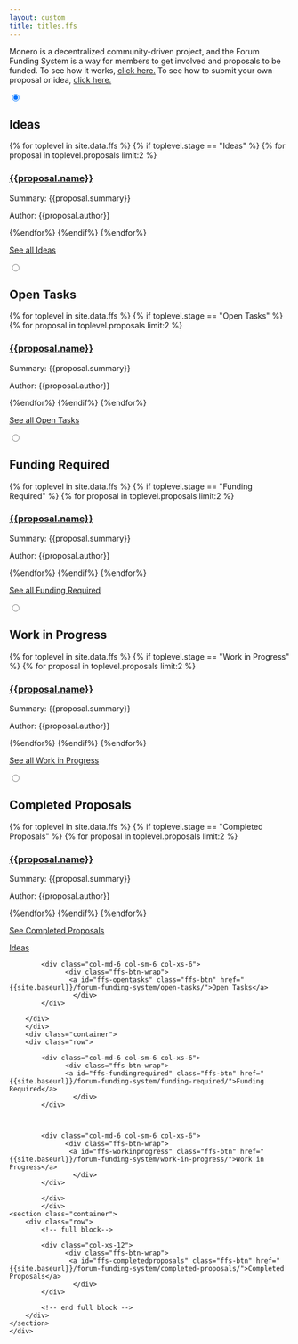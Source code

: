 ```yaml
---
layout: custom
title: titles.ffs
---
```

<div class="ffs">
   <div class="desktop">
        <div class="container description" >
               <p>Monero is a decentralized community-driven project, and the Forum Funding System is a way for members to get involved and proposals to be funded. To see how it works, <a href="">click here.</a> To see how to submit your own proposal or idea, <a href="">click here.</a></p>
        </div>
        <section class="container">
            <div class="row">
                <div class="col-lg-12 col-md-12 col-sm-12 col-xs-12">
                    <div class="tabPanel-widget">
                        <label for="tab-1" tabindex="0"></label>
                            <input id="tab-1" type="radio" name="tabs" aria-hidden="true" checked>
                                <h2>Ideas</h2>
                                <div class="tabPanel-content">           
                                    {% for toplevel in site.data.ffs %}
                                          {% if toplevel.stage == "Ideas" %}
                                            {% for proposal in toplevel.proposals limit:2 %}
                                                <h3><a href="{{site.baseurl}}/{{proposal.url}}">{{proposal.name}}</a></h3>
                                                <p>Summary: {{proposal.summary}}</p>
                                                <p>Author: {{proposal.author}}</p>
                                            {%endfor%}
                                          {%endif%}
                                        {%endfor%}
                                        <div class="row center-xs">
                                        <p><a href="{{site.baseurl}}/forum-funding-system/ideas/" class="btn-link btn-fixed">See all Ideas</a></p>
                                        </div>
                                </div>
                                <label for="tab-2" tabindex="0"></label>
                                <input id="tab-2" type="radio" name="tabs" aria-hidden="true">
                                    <h2>Open Tasks</h2>
                                    <div class="tabPanel-content">
                                       {% for toplevel in site.data.ffs %}
                                          {% if toplevel.stage == "Open Tasks" %}
                                            {% for proposal in toplevel.proposals limit:2 %}
                                                <h3><a href="{{site.baseurl}}/{{proposal.url}}">{{proposal.name}}</a></h3>
                                                <p>Summary: {{proposal.summary}}</p>
                                                <p>Author: {{proposal.author}}</p>
                                            {%endfor%}
                                          {%endif%}
                                        {%endfor%}
                                        <div class="row center-xs"><p><a href="{{site.baseurl}}/forum-funding-system/open-tasks/" class="btn-link btn-fixed">See all Open Tasks</a></p>
                                        </div>
                                    </div>
                                    <label for="tab-3" tabindex="0"></label>
                                    <input id="tab-3" type="radio" name="tabs" aria-hidden="true">
                                    <h2>Funding Required</h2>
                                    <div class="tabPanel-content">
                                       {% for toplevel in site.data.ffs %}
                                          {% if toplevel.stage == "Funding Required" %}
                                            {% for proposal in toplevel.proposals limit:2 %}
                                                <h3><a href="{{site.baseurl}}/{{proposal.url}}">{{proposal.name}}</a></h3>
                                                <p>Summary: {{proposal.summary}}</p>
                                                <p>Author: {{proposal.author}}</p>
                                            {%endfor%}
                                          {%endif%}
                                        {%endfor%}
                                        <div class="row center-xs">
                                        <p><a href="{{site.baseurl}}/forum-funding-system/funding-required/" class="btn-link btn-fixed">See all Funding Required</a></p>
                                        </div>
                                    </div>
                                    <label for="tab-4" tabindex="0"></label>
                                    <input id="tab-4" type="radio" name="tabs" aria-hidden="true">
                                    <h2>Work in Progress</h2>
                                    <div class="tabPanel-content">
                                       {% for toplevel in site.data.ffs %}
                                          {% if toplevel.stage == "Work in Progress" %}
                                            {% for proposal in toplevel.proposals limit:2 %}
                                                <h3><a href="{{site.baseurl}}/{{proposal.url}}">{{proposal.name}}</a></h3>
                                                <p>Summary: {{proposal.summary}}</p>
                                                <p>Author: {{proposal.author}}</p>
                                            {%endfor%}
                                          {%endif%}
                                        {%endfor%}
                                        <div class="row center-xs">
                                        <p><a href="{{site.baseurl}}/forum-funding-system/work-in-progress/" class="btn-link btn-fixed">See all Work in Progress</a></p>
                                        </div>
                                    </div>
                                    <label for="tab-5" tabindex="0"></label>
                                    <input id="tab-5" type="radio" name="tabs" aria-hidden="true">
                                    <h2>Completed Proposals</h2>
                                    <div class="tabPanel-content">
                                       {% for toplevel in site.data.ffs %}
                                          {% if toplevel.stage == "Completed Proposals" %}
                                            {% for proposal in toplevel.proposals limit:2 %}
                                                <h3><a href="{{site.baseurl}}/{{proposal.url}}">{{proposal.name}}</a></h3>
                                                <p>Summary: {{proposal.summary}}</p>
                                                <p>Author: {{proposal.author}}</p>
                                            {%endfor%}
                                          {%endif%}
                                        {%endfor%}
                                        <div class="row center-xs">
                                        <p><a href="{{site.baseurl}}/forum-funding-system/completed-proposals/" class="btn-link btn-fixed">See Completed Proposals</a></p>
                                        </div>
                                    </div>
                                  </div>
                </div>
            </div>
        </section>
    </div>
    <div class="mobile">
       <div class="container">
        <div class="row"> 
               <div class="col-md-6 col-sm-6 col-xs-6">
                  <div class="ffs-btn-wrap">
                   <a id="ffs-ideas" class="ffs-btn" href="{{site.baseurl}}/forum-funding-system/ideas/">Ideas
                    </a>
                  </div>
                </div>
            

            <div class="col-md-6 col-sm-6 col-xs-6">
                  <div class="ffs-btn-wrap">
                   <a id="ffs-opentasks" class="ffs-btn" href="{{site.baseurl}}/forum-funding-system/open-tasks/">Open Tasks</a>
                    </div>
            </div>
            
        </div>
        </div>
        <div class="container">
        <div class="row"> 
           
            <div class="col-md-6 col-sm-6 col-xs-6">
                  <div class="ffs-btn-wrap">
                  <a id="ffs-fundingrequired" class="ffs-btn" href="{{site.baseurl}}/forum-funding-system/funding-required/">Funding Required</a>
                    </div>
            </div>
            

            
            <div class="col-md-6 col-sm-6 col-xs-6">
                  <div class="ffs-btn-wrap">
                   <a id="ffs-workinprogress" class="ffs-btn" href="{{site.baseurl}}/forum-funding-system/work-in-progress/">Work in Progress</a>
                    </div>
            </div>
            
            </div>
            </div>
    <section class="container">
        <div class="row">      
            <!-- full block-->
            
            <div class="col-xs-12">
                  <div class="ffs-btn-wrap">
                   <a id="ffs-completedproposals" class="ffs-btn" href="{{site.baseurl}}/forum-funding-system/completed-proposals/">Completed Proposals</a>
                    </div>
            </div>
            
            <!-- end full block -->
        </div>
    </section>
    </div>
</div>